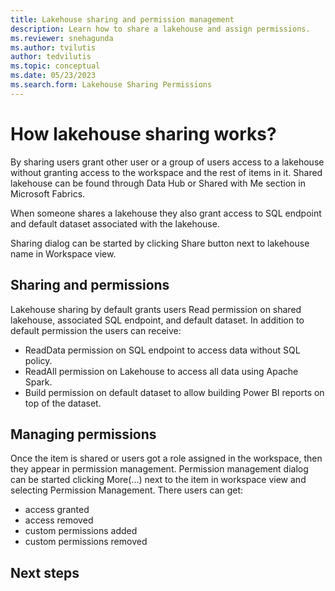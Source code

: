 ```yaml
---
title: Lakehouse sharing and permission management
description: Learn how to share a lakehouse and assign permissions.
ms.reviewer: snehagunda
ms.author: tvilutis
author: tedvilutis
ms.topic: conceptual
ms.date: 05/23/2023
ms.search.form: Lakehouse Sharing Permissions
---
```


# How lakehouse sharing works?
By sharing users grant other user or a group of users access to a lakehouse without granting access to the workspace and the rest of items in it. Shared lakehouse can be found through Data Hub or Shared with Me section in Microsoft Fabrics.

When someone shares a lakehouse they also grant access to SQL endpoint and default dataset associated with the lakehouse.

Sharing dialog can be started by clicking Share button next to lakehouse name in Workspace view.

## Sharing and permissions
Lakehouse sharing by default grants users Read permission on shared lakehouse, associated SQL endpoint, and default dataset. In addition to default permission the users can receive:
- ReadData permission on SQL endpoint to access data without SQL policy.
- ReadAll permission on Lakehouse to access all data using Apache Spark.
- Build permission on default dataset to allow building Power BI reports on top of the dataset.

## Managing permissions
Once the item is shared or users got a role assigned in the workspace, then they appear in permission management. Permission management dialog can be started clicking More(...) next to the item in workspace view and selecting Permission Management. There users can get:
- access granted
- access removed
- custom permissions added
- custom permissions removed

## Next steps


